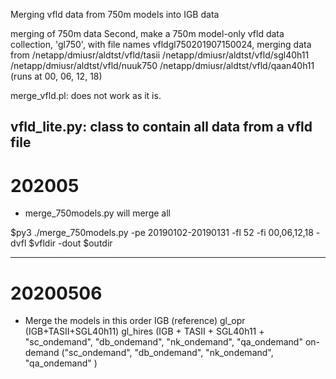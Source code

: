 Merging vfld data from 750m models into IGB data

merging of 750m data
Second, make a 750m model-only vfld data collection, 'gl750', with file names vfldgl750201907150024, merging data from 
/netapp/dmiusr/aldtst/vfld/tasii
/netapp/dmiusr/aldtst/vfld/sgl40h11
/netapp/dmiusr/aldtst/vfld/nuuk750
/netapp/dmiusr/aldtst/vfld/qaan40h11 (runs at 00, 06, 12, 18)

merge_vfld.pl: does not work as it is. 

vfld_lite.py: class to contain all data from a vfld file
-------------------------------
# 202005

- merge_750models.py will merge all 

$py3 ./merge_750models.py -pe 20190102-20190131 -fl 52 -fi 00,06,12,18 -dvfl $vfldir -dout $outdir


---------------------
# 20200506

- Merge the models in this order
IGB (reference)
gl_opr (IGB+TASII+SGL40h11)
gl_hires (IGB + TASII + SGL40h11 +  "sc_ondemand", "db_ondemand", "nk_ondemand", "qa_ondemand" 
on-demand ("sc_ondemand", "db_ondemand", "nk_ondemand", "qa_ondemand" )

